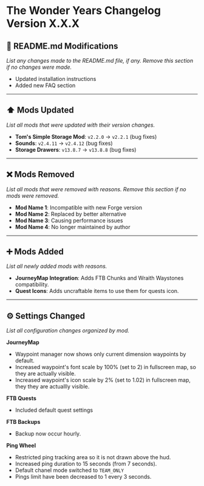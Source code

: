 # The Wonder Years Changelog Version X.X.X

## 📖 README.md Modifications
*List any changes made to the README.md file, if any. Remove this section if no changes were made.*

- Updated installation instructions
- Added new FAQ section

---

## ⬆️ Mods Updated
*List all mods that were updated with their version changes.*

- **Tom's Simple Storage Mod**: `v2.2.0` → `v2.2.1` (bug fixes)
- **Sounds**: `v2.4.11` → `v2.4.12` (bug fixes)
- **Storage Drawers**: `v13.8.7` → `v13.8.8` (bug fixes)

---

## ❌ Mods Removed
*List all mods that were removed with reasons. Remove this section if no mods were removed.*

- **Mod Name 1**: Incompatible with new Forge version
- **Mod Name 2**: Replaced by better alternative
- **Mod Name 3**: Causing performance issues
- **Mod Name 4**: No longer maintained by author

---

## ➕ Mods Added
*List all newly added mods with reasons.*

- **JourneyMap Integration**: Adds FTB Chunks and Wraith Waystones compatibility.
- **Quest Icons**: Adds uncraftable items to use them for quests icon.

---

## ⚙️ Settings Changed
*List all configuration changes organized by mod.*

**JourneyMap**
- Waypoint manager now shows only current dimension waypoints by default.
- Increased waypoint's font scale by 100% (set to 2) in fullscreen map, so they are actually visible.
- Increased waypoint's icon scale by 2% (set to 1.02) in fullscreen map, they they are actuallly visible.

**FTB Quests**
- Included default quest settings

**FTB Backups**
- Backup now occur hourly.

**Ping Wheel**
- Restricted ping tracking area so it is not drawn above the hud.
- Increased ping duration to 15 seconds (from 7 seconds).
- Default chanel mode switched to `TEAM_ONLY`
- Pings limit have been decreased to 1 every 3 seconds.